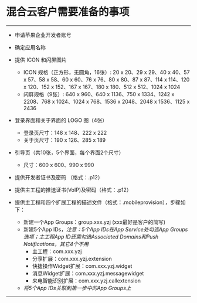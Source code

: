 # 混合云客户需要准备的事项
---
* 申请苹果企业开发者账号
* 确定应用名称
* 提供 ICON 和闪屏图片
	* ICON 规格（正方形，无圆角，16张）: 20 x 20、29 x 29、40 x 40、57 x 57、58 x 58、60 x 60、76 x 76、80 x 80、87 x 87、114 x 114、120 x 120、152 x 152、167 x 167、180 x 180、512 x 512、1024 x 1024
	* 闪屏规格（9张）: 640 x 960、640 x 1136、750 x 1334、1242 x 2208、768 x 1024、1024 x 768、1536 x 2048、2048 x 1536、1125 x 2436
* 登录界面和关于界面的 LOGO 图（4张）
	* 登录页尺寸：148 x 148、222 x 222
	* 关于页尺寸：190 x 126、285 x 189
* 引导页（共10张，5个界面，每个界面2个尺寸）
	* 尺寸：600 x 600、990 x 990

* 提供开发者证书及密码 （格式：.p12）
* 提供主工程的推送证书(VoIP)及密码（格式：.p12）
* 提供主工程和四个扩展工程的描述文件（格式：.mobileprovision），步骤如下：
	* 新建一个App Groups：group.xxx.yzj (xxx最好是客户的简写)
	* 新建5个App IDs，*注意：5个App IDs在App Service处勾选App Groups选项；主工程App ID还需勾选Associated Domains和Push Notifications，其它4个不用*
		* 主工程：com.xxx.yzj
		* 分享扩展：com.xxx.yzj.extension
		* 快捷操作Widget扩展：com.xxx.yzj.widget
		* 消息Widget扩展：com.xxx.yzj.messagewidget
		* 来电智能识别扩展：com.xxx.yzj.callextension
	* *将5个App IDs关联到第一步中的App Groups上*
---
